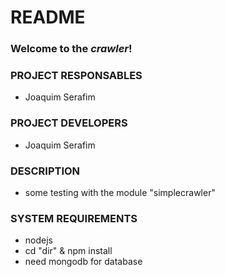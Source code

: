 # README

### Welcome to the *crawler*!

### PROJECT RESPONSABLES

* Joaquim Serafim

### PROJECT DEVELOPERS

* Joaquim Serafim

### DESCRIPTION

* some testing with the module "simplecrawler"

### SYSTEM REQUIREMENTS

* nodejs
* cd "dir" & npm install
* need mongodb for database

